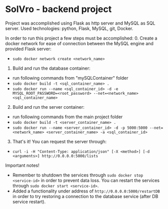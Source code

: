 # SolVro - backend project

Project was accomplished using Flask as http server and MySQL as SQL server.
Used technologies: python, Flask, MySQL, git, Docker.

In order to run this project a few steps must be accomplished:
0. Create a docker network for ease of connection between the MySQL engine and provided Flask server:
- `sudo docker network create <network_name>`

1. Build and run the database container:
- run following commands from "mySQLContainer" folder
- `sudo docker build -t <sql_container_name> .`
- `sudo docker run --name <sql_container_id> -d -e MYSQL_ROOT_PASSWORD=<root_password> --net=<network_name> <sql_container_name>`

2. Build and run the server container:
- run following commands from the main project folder
- `sudo docker build -t <server_container_name> .`
- `sudo docker run --name <server_container_id> -d -p 5000:5000 --net=<network_name> <server_container_name> -a <sql_container_id>` 

3. That's it! You can request the server through:
- `curl -i -H "Content-Type: application/json" [-X <method>] [-d <arguments>] http://0.0.0.0:5000/lists`

Important notes!
- Remember to shutdown the services through `sudo docker stop <service-id>` in order to prevent data loss. You can restart the services through `sudo docker start <service-id>`.
- Added a functionality under address of `http://0.0.0.0:5000/restartDB` in order to try restoring a connection to the database service (after DB service restart).

